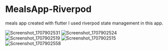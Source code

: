 # MealsApp-Riverpod
meals app created with flutter
I used riverpod state management in this app.


![Screenshot_1707902531](https://github.com/yasinatagun/MealsApp-Riverpod/assets/4943407/76670e7b-48f6-4dc0-b453-966463088157)
![Screenshot_1707902524](https://github.com/yasinatagun/MealsApp-Riverpod/assets/4943407/fc61d02e-2e09-4b71-abbe-9000c4f13eb5)
![Screenshot_1707902519](https://github.com/yasinatagun/MealsApp-Riverpod/assets/4943407/aeaddac6-bc41-4f6e-9edc-2959be6feeb6)
![Screenshot_1707902515](https://github.com/yasinatagun/MealsApp-Riverpod/assets/4943407/4d2f9014-f22e-4545-bc0a-8ea5f25afdea)
![Screenshot_1707902558](https://github.com/yasinatagun/MealsApp-Riverpod/assets/4943407/4ccc6adc-86ec-4522-a210-ff18563887a8)
